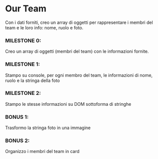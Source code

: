 # Our Team

Con i dati forniti, creo un array di oggetti per rappresentare i membri del team e le 
loro info: nome, ruolo e foto.

### MILESTONE 0:
Creo un array di oggetti (membri del team) con le informazioni fornite.

### MILESTONE 1:
Stampo su console, per ogni membro del team, le informazioni di nome, ruolo e la stringa della foto

### MILESTONE 2:
Stampo le stesse informazioni su DOM sottoforma di stringhe

### BONUS 1:
Trasformo la stringa foto in una immagine

### BONUS 2:
Organizzo i membri del team in card
